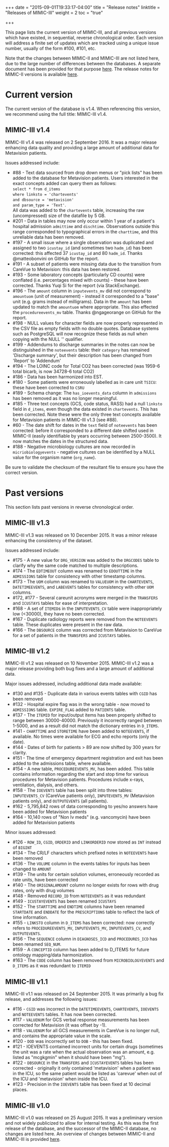 +++
date = "2015-09-01T19:33:17-04:00"
title = "Release notes"
linktitle = "Releases of MIMIC-III"
weight = 2
toc = "true"

+++

This page lists the current version of MIMIC-III, and all previous versions which have existed, in sequential, reverse chronological order. Each version will address a finite set of updates which are tracked using a unique issue number, usually of the form #100, #101, etc.

Note that the changes between MIMIC-II and MIMIC-III are not listed here, due to the large number of differences between the databases. A separate document has been provided for that purpose [here](/iii/mimicdata/whatsnew). The release notes for MIMIC-II versions is available [here](/ii/mimic-releases/).

# Current version

The current version of the database is v1.4. When referencing this version, we recommend using the full title: MIMIC-III v1.4.

## MIMIC-III v1.4


MIMIC-III v1.4 was released on 2 September 2016. It was a major release enhancing data quality and providing a large amount of additional data for Metavision patients.  

Issues addressed include:  

* #88 - Text data sourced from drop down menus or "pick lists" has been added to the database for Metavision patients. Users interested in the exact concepts added can query them as follows:  
    `select * from d_items  `  
    `where linksto = 'chartevents'`  
    `and dbsource = 'metavision'`   
    `and param_type = 'Text'`.  
All data was added to the `chartevents` table, increasing the raw (uncompressed) size of the datafile by 5 GB.  
* #201 - Data in tables may now only occur within 1 year of a patient's hospital admission `admittime` and `dischtime`. Observations outside this range corresponded to typographical errors in the `charttime`, and this unreliable data has been removed.  
* #197 - A small issue where a single observation was duplicated and assigned to two `icustay_id` (and sometimes two `hadm_id`) has been corrected: this affected 37 `icustay_id` and 80 `hadm_id`. Thanks @matteobonvini on GitHub for the report.  
* #191 - A subset of patients were missing data due to the transition from CareVue to Metavision: this data has been restored.  
* #193 - Some laboratory concepts (particularly CD counts) were conflated (i.e. percentages mixed with counts) - these have been corrected. Thanks Yuqi Si for the report (via StackExchange).  
* #196 - The `amount` column in `inputevents_mv` did not correspond to `amountuom` (unit of measurement) - instead it corresponded to a "base" unit (e.g. grams instead of milligrams). Data in the `amount` has been updated to match the `amountuom` where appropriate. This also effected the `procedureevents_mv` table. Thanks @ngageorange on GitHub for the report.  
* #198 - NULL values for character fields are now properly represented in the CSV file as empty fields with no double quotes. Database systems such as PostgreSQL will now recognize these fields as null when copying with the NULL '' qualifier.  
* #199 - Addendums to discharge summaries in the notes can now be distinguished in the `noteevents` table: their `category` has remained 'Discharge summary', but their description has been changed from 'Report' to 'Addendum'  
* #194 - The LOINC code for Total CO2 has been corrected (was 1959-6 total bicarb, is now 34728-6 total CO2)  
* #186 - Data has been harmonized into EST.  
* #180 - Some patients were erroneously labelled as in care unit `TSICU`: these have been corrected to `CSRU`  
* #189 - Schema change: The `has_ioevents_data` column in `admissions` has been removed as it was no longer meaningful.  
* #185 - Three text concepts (GCS, code status, RASS) had a null `linksto` field in `d_items`, even though the data existed in `chartevents`. This has been corrected. Note these were the only three text concepts available for Metavision patients in MIMIC-III v1.3 (see #88).  
* #60 - The date shift for dates in the `text` field of `noteevents` has been corrected: before it corresponded to a different date shifted used in MIMIC-II (easily identifiable by years occurring between 2500-3500). It now matches the dates in the structured data.  
* #188 - Negative microbiology cultures are now recorded in `micriobiologyevents` - negative cultures can be identified by a NULL value for the organism name (`org_name`).  

Be sure to validate the checksum of the resultant file to ensure you have the correct version.

# Past versions  

This section lists past versions in reverse chronological order.


## MIMIC-III v1.3

MIMIC-III v1.3 was released on 10 December 2015. It was a minor release enhancing the consistency of the dataset.

Issues addressed include:

* #175 - A new value for ```DRG_VERSION``` was added to the `DRGCODES` table to clarify why the same code matched to multiple descriptions.
* #174 - The ```EDTIMEOUT``` column was renamed to ```EDOUTTIME``` in the `ADMISSIONS` table for consistency with other timestamp columns.
* #173 - The `UOM` column was renamed to `VALUEUOM` in the `CHARTEVENTS`, `DATETIMEEVENTS`, and `LABEVENTS` tables for consistency with other `UOM` columns.
* #172, #177 - Several careunit acronyms were merged in the `TRANSFERS` and `ICUSTAYS` tables for ease of interpretation.
* #168 - A set of `ITEMID`s in the `INPUTEVENTS_CV` table were inappropriately low (<30000), they have no been corrected.
* #167 - Duplicate radiology reports were removed from the `NOTEEVENTS` table. These duplicates were present in the raw data.
* #166 - The `DBSOURCE` column was corrected from Metavision to CareVue for a set of patients in the `TRANSFERS` and `ICUSTAYS` tables.


## MIMIC-III v1.2

MIMIC-III v1.2 was released on 10 November 2015. MIMIC-III v1.2 was a major release providing both bug fixes and a large amount of additional data.

Major issues addressed, including additional data made available:

* #130 and #135 - Duplicate data in various events tables with `CGID` has been removed
* #132 - Hospital expire flag was in the wrong table - now moved to `ADMISSIONS` table. `EXPIRE_FLAG` added to `PATIENTS` table.
* #137 - The `ITEMID` for input/output items has been properly shifted to range between 30000-40000. Previously it incorrectly ranged between 1-5000, and as a result did not match the dictionary entries in `D_ITEMS`.
* #141 - `CHARTTIME` and `STORETIME` have been added to `NOTEEVENTS`, if available. No times were available for ECG and echo reports (only the date).
* #144 - Dates of birth for patients > 89 are now shifted by 300 years for clarity.
* #151 - The time of emergency department registration and exit has been added to the admissions table, where available.
* #154 - A new table, `PROCEDUREEVENTS_MV`, has been added. This table contains information regarding the start and stop time for various procedures for Metavision patients. Procedures include x-rays, ventilation, dialysis, and others.
* #158 - The `IOEVENTS` table has been split into three tables: `INPUTEVENTS_CV` (CareVue patients only), `INPUTEVENTS_MV` (Metavision patients only), and `OUTPUTEVENTS` (all patients).
* #162 - 5,795,842 rows of data corresponding to yes/no answers have been added for Metavision patients
* #164 - 10,140 rows of "Non Iv meds" (e.g. vancomycin) have been added for Metavision patients

Minor issues addressed:

* #126 - `ROW_ID`, `CGID`, `ORDERID` and `LINKORDERID` now stored as `INT` instead of `BIGINT`
* #134 - The CR/LF characters which prefixed notes in `NOTEEVENTS` have been removed
* #136 - The `VOLUME` column in the events tables for inputs has been changed to `AMOUNT`
* #139 - The units for certain solution volumes, erroneously recorded as rate units, have been corrected
* #140 - The `ORIGINALAMOUNT` column no longer exists for rows with drug rates, only with drug volumes
* #148 - Removed `RECORD_ID` from `NOTEEVENTS` as it was redundant
* #149 - `ICUSTAYEVENTS` has been renamed `ICUSTAYS`
* #152 - The `STARTTIME` and `ENDTIME` columns have been renamed `STARTDATE` and `ENDDATE` for the `PRESCRIPTIONS` table to reflect the lack of time information.
* #155 - `LINKSTO` column in `D_ITEMS` has been corrected: now correctly refers to `PROCEDUREEVENTS_MV`, `INPUTEVENTS_MV`, `INPUTEVENTS_CV`, and `OUTPUTEVENTS`.
* #156 - The `SEQUENCE` column in `DIAGNOSES_ICD` and `PROCEDURES_ICD` has been renamed `SEQ_NUM`.
* #159 - A `CONCEPTID` column has been added to D_ITEMS for future ontology mapping/data harmonization.
* #163 - The `CODE` column has been removed from `MICROBIOLOGYEVENTS` and `D_ITEMS` as it was redundant to `ITEMID`

## MIMIC-III v1.1

MIMIC-III v1.1 was released on 24 September 2015. It was primarily a bug fix release, and addresses the following issues:

* #116 - `CGID` was incorrect in the `DATETIMEEVENTS`, `CHARTEVENTS`, `IOEVENTS` and `NOTEEVENTS` tables. It has now been corrected.
* #117 - `VALUENUM` for GCS verbal response measurements has been corrected for Metavision (it was offset by -1).
* #118 - `VALUENUM` for all GCS measurements in CareVue is no longer null, and contains the appropriate value in the scale.
* #120 - `DOD` was incorrectly set to `DOB` - this has been fixed.
* #121 - IOEVENTS contained incorrect units for certain drugs (sometimes the unit was a rate when the actual observation was an amount, e.g. listed as "mcgkgmin" when it should have been "mg").
* #122 - `DBSOURCE` in the `TRANSFERS` and `ICUSTAYEVENTS` tables has been corrected - originally it only contained 'metavision' when a patient was in the ICU, so the same patient would be listed as 'carevue' when out of the ICU and 'metavision' when inside the ICU.
* #123 - Precision in the `IOEVENTS` table has been fixed at 10 decimal places.

## MIMIC-III v1.0

MIMIC-III v1.0 was released on 25 August 2015. It was a preliminary version and not widely publicized to allow for internal testing. As this was the first release of the database, and the successor of the MIMIC-II database, no changes are listed here. An overview of changes between MIMIC-II and MIMIC-III is provided [here](/iii/mimicdata/whatsnew).

